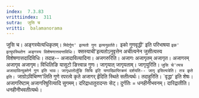 ```yaml
---
index:  7.3.83
vrittiindex:  311
sutra:  जुसि च
vritti:  balamanorama 
---
```


जुसि च। अङ्गस्येत्यधिकृतम्। `मिदेर्गुण' इत्यतो गुण इत्यनुवर्तते। `इको गुणवृद्धी' इति परिभाषया `इक' इत्युपस्थितेन अङ्गस्य विशेषणात्तदन्तविधिः। `क्सस्याची'इत्यतोऽनुवृत्तेन अचीत्यनेन जुसीत्यस्य विशेषणात्तदादिविधिः। तदाह-- अजादावित्यादिना। अजगरुरिति। अजागः अजागृतम् अजागृत। अजागरम् अजागृव अजागृम। विधिलिङि यासुटो ङित्त्वान्न गुणः। जागृयात् जागृयताम्। जागृयुरिति। `जुसि चे'त्यत्र अजादावित्युक्तेर्न गुण इति भावः। जागृधातोर्लुङि सिचि इटि यणादिप्राप्तिक्रमं दर्शयति-- जागृ इसित्यत्रेति। तत्र कृते इति। `जाग्रोऽविचिण्ण'लिति गुणे रपरत्वे कृते अजागर् ईदिति स्थिते सतीत्यर्थः। तदाहुरिति। `वृद्धा' इति शेषः। अजागरिष्टाम् अजागरिषुरित्यादि सुगमम्। दरिद्राधातुरादन्तः सेट्। दुर्गतिः = धनहीनीभवनम्। दारिद्रातीति। धनहीनीभवतीत्यर्थः। 

